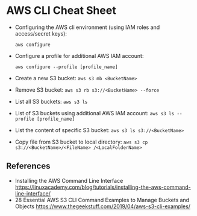 # AWS CLI Cheat Sheet

+ Configuring the AWS cli environment (using IAM roles and access/secret keys):

  `aws configure`

+ Configure a profile for additional AWS IAM account:

  `aws configure --profile [profile_name]`

+ Create a new S3 bucket:
`aws s3 mb <BucketName>`
+ Remove S3 bucket:
`aws s3 rb s3://<BucketName> --force`
+ List all S3 buckets:
`aws s3 ls`
+ List of S3 buckets using additional AWS IAM account:
`aws s3 ls --profile [profile_name]`
+ List the content of specific S3 bucket:
`aws s3 ls s3://<BucketName>`
+ Copy file from S3 bucket to local directory:
`aws s3 cp s3://<BucketName>/<FileName> /<LocalFolderName>`



## References

+ Installing the AWS Command Line Interface
https://linuxacademy.com/blog/tutorials/installing-the-aws-command-line-interface/
+ 28 Essential AWS S3 CLI Command Examples to Manage Buckets and Objects
https://www.thegeekstuff.com/2019/04/aws-s3-cli-examples/